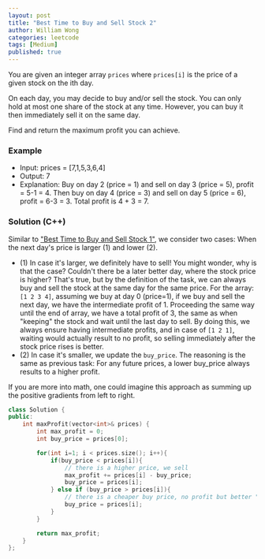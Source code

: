 ```yaml
---
layout: post
title: "Best Time to Buy and Sell Stock 2"
author: William Wong
categories: leetcode
tags: [Medium]
published: true
---
```

You are given an integer array `prices` where `prices[i]` is the price of a given stock on the ith day.

On each day, you may decide to buy and/or sell the stock. You can only hold at most one share of the stock at any time. However, you can buy it then immediately sell it on the same day.

Find and return the maximum profit you can achieve.

### Example
- Input: prices = [7,1,5,3,6,4]
- Output: 7
- Explanation: Buy on day 2 (price = 1) and sell on day 3 (price = 5), profit = 5-1 = 4.
Then buy on day 4 (price = 3) and sell on day 5 (price = 6), profit = 6-3 = 3.
Total profit is 4 + 3 = 7.

### Solution (C++)
Similar to ["Best Time to Buy and Sell Stock 1"](https://wongwil.github.io/leetcode/2024/04/18/best-time-to-buy-and-sell-stocks.html), we consider two cases: When the next day's price is larger (1) and lower (2).
- (1) In case it's larger, we definitely have to sell! You might wonder, why is that the case? Couldn't there be a later better day, where the stock price is higher? That's true, but by the definition of the task, we can always buy and sell the stock at the same day for the same price. For the array: `[1 2 3 4]`, assuming we buy at day 0 (price=1), if we buy and sell the next day,
we have the intermediate profit of 1. Proceeding the same way until the end of array, we have a total profit of 3, the same as when "keeping" the stock and wait until the last day to sell.
By doing this, we always ensure having intermediate profits, and in case of `[1 2 1]`, waiting would actually result to no profit, so selling immediately after the stock price rises is better.
- (2) In case it's smaller, we update the `buy_price`. The reasoning is the same as previous task: For any future prices, a lower buy_price always results to a higher profit.

If you are more into math, one could imagine this approach as summing up the positive gradients from left to right.

```c++
class Solution {
public:
    int maxProfit(vector<int>& prices) {
        int max_profit = 0;
        int buy_price = prices[0];

        for(int i=1; i < prices.size(); i++){
            if(buy_price < prices[i]){
                // there is a higher price, we sell
                max_profit += prices[i] - buy_price;
                buy_price = prices[i];
            } else if (buy_price > prices[i]){
                // there is a cheaper buy price, no profit but better "potential" for profit
                buy_price = prices[i];
            }
        }

        return max_profit;
    }
};
```
